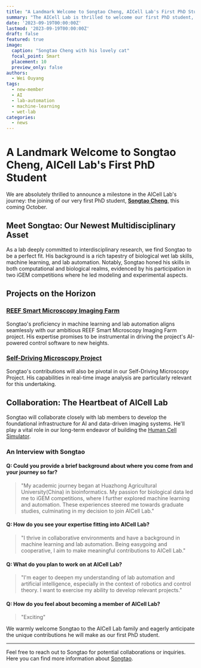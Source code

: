 ```yaml
---
title: "A Landmark Welcome to Songtao Cheng, AICell Lab's First PhD Student"
summary: "The AICell Lab is thrilled to welcome our first PhD student, Songtao Cheng, this coming October. His multidisciplinary expertise in machine learning, lab automation, and biological wet lab skills will be instrumental in advancing our research projects."
date: '2023-09-19T00:00:00Z'
lastmod: '2023-09-19T00:00:00Z'
draft: false
featured: true
image:
  caption: "Songtao Cheng with his lovely cat"
  focal_point: Smart
  placement: 10
  preview_only: false
authors:
  - Wei Ouyang
tags:
  - new-member
  - AI
  - lab-automation
  - machine-learning
  - wet-lab
categories:
  - news
---
```

# A Landmark Welcome to Songtao Cheng, AICell Lab's First PhD Student

We are absolutely thrilled to announce a milestone in the AICell Lab's journey: the joining of our very first PhD student, [**Songtao Cheng**](/authors/songtao), this coming October. 

## Meet Songtao: Our Newest Multidisciplinary Asset

As a lab deeply committed to interdisciplinary research, we find Songtao to be a perfect fit. His background is a rich tapestry of biological wet lab skills, machine learning, and lab automation. Notably, Songtao honed his skills in both computational and biological realms, evidenced by his participation in two iGEM competitions where he led modeling and experimental aspects.

## Projects on the Horizon

### [REEF Smart Microscopy Imaging Farm](/project/reef-imaging-farm/)

Songtao's proficiency in machine learning and lab automation aligns seamlessly with our ambitious REEF Smart Microscopy Imaging Farm project. His expertise promises to be instrumental in driving the project's AI-powered control software to new heights.

### [Self-Driving Microscopy Project](/project/self-driving-microscope/)

Songtao's contributions will also be pivotal in our Self-Driving Microscopy Project. His capabilities in real-time image analysis are particularly relevant for this undertaking.

## Collaboration: The Heartbeat of AICell Lab

Songtao will collaborate closely with lab members to develop the foundational infrastructure for AI and data-driven imaging systems. He'll play a vital role in our long-term endeavor of building the [Human Cell Simulator](/project/human-cell-simulator/).

### An Interview with Songtao

#### Q: Could you provide a brief background about where you come from and your journey so far?

> "My academic journey began at Huazhong Agricultural University(China) in bioinformatics. My passion for biological data led me to iGEM competitions, where I further explored machine learning and automation. These experiences steered me towards graduate studies, culminating in my decision to join AICell Lab."

#### Q: How do you see your expertise fitting into AICell Lab?

> "I thrive in collaborative environments and have a background in machine learning and lab automation. Being easygoing and cooperative, I aim to make meaningful contributions to AICell Lab."

#### Q: What do you plan to work on at AICell Lab?

> "I'm eager to deepen my understanding of lab automation and artificial intelligence, especially in the context of robotics and control theory. I want to exercise my ability to develop relevant projects."

#### Q: How do you feel about becoming a member of AICell Lab?

> "Exciting"

We warmly welcome Songtao to the AICell Lab family and eagerly anticipate the unique contributions he will make as our first PhD student.

---

Feel free to reach out to Songtao for potential collaborations or inquiries. Here you can find more information about [Songtao](/authors/songtao).
